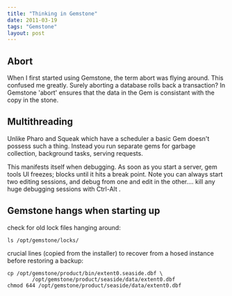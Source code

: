 ```yaml
---
title: "Thinking in Gemstone"
date: 2011-03-19
tags: "Gemstone"
layout: post
---
```

## Abort
When I first started using Gemstone, the term abort was flying around. This confused me greatly.
Surely aborting a database rolls back a transaction?
In Gemstone 'abort' ensures that the data in the Gem is consistant with the copy in the stone.

## Multithreading
Unlike Pharo and Squeak which have a scheduler a basic Gem doesn't possess such a thing. Instead you run separate gems for garbage collection, background tasks, serving requests.

This manifests itself when debugging. As soon as you start a server, gem tools UI freezes; blocks until it hits a break point. Note you can always start two editing sessions, and debug from one and edit in the other.... kill any huge debugging sessions with Ctrl-Alt .

## Gemstone hangs when starting up
check for old lock files hanging around:

```
ls /opt/gemstone/locks/
```

crucial lines (copied from the installer) to recover from a hosed instance before restoring a backup:

```
cp /opt/gemstone/product/bin/extent0.seaside.dbf \
        /opt/gemstone/product/seaside/data/extent0.dbf
chmod 644 /opt/gemstone/product/seaside/data/extent0.dbf
```
